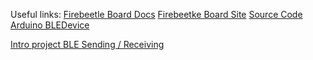 Useful links:
[Firebeetle Board Docs](https://raw.githubusercontent.com/Robert-MARKII/Document/master/FireBeetle%20Board-ESP32%20User%20Manual%20update.pdf)
[Firebeetke Board Site](https://wiki.dfrobot.com/FireBeetle_Board_ESP32_E_SKU_DFR0654#target_0)
[Source Code Arduino BLEDevice](https://github.com/espressif/arduino-esp32/blob/master/libraries/BLE/src/BLEDevice.h)

[Intro project BLE Sending / Receiving](https://randomnerdtutorials.com/esp32-ble-server-client/)

